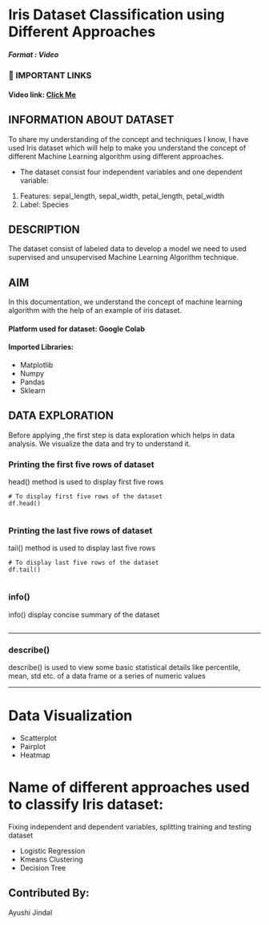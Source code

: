 # Iris Dataset Classification using Different Approaches   


##### Format : Video



  
### 🔗 IMPORTANT LINKS 
#### Video link: [Click Me](https://drive.google.com/file/d/1y8YvLWDrLyDir1w9Gmue760Q_4imIB3R/view?usp=sharing)



  
## INFORMATION ABOUT DATASET

To share my understanding of the concept and techniques I know, I have used Iris dataset which will help to make you understand the concept of different Machine Learning algorithm using different approaches.

* The dataset consist four independent variables and one dependent variable:
1. Features: sepal_length, sepal_width, petal_length, petal_width
2. Label: Species

## DESCRIPTION
The dataset consist of labeled data to develop a model we need to used supervised and unsupervised Machine Learning Algorithm technique.

## AIM
In this documentation, we understand the concept of machine learning algorithm with the help of an example of iris dataset. 

#### Platform used for dataset: Google Colab
#### Imported Libraries: 
- Matplotlib
- Numpy
- Pandas
- Sklearn



##  DATA EXPLORATION
Before applying ,the first step is data exploration which helps in data analysis. We visualize the data and try to understand it.

### Printing the first five rows of dataset

head() method is used to display first five rows


```
# To display first five rows of the dataset
df.head()

```



<img src=''>


### Printing the last five rows of dataset

tail() method is used to display last five rows 
```
# To display last five rows of the dataset
df.tail()
```

<img src=''>


### info()

info() display concise summary of the dataset

<img src=''>

---



### describe()
describe() is used to view some basic statistical details like percentile, mean, std etc. of a data frame or a series of numeric values
<img src=''>

---


# Data Visualization
* Scatterplot
* Pairplot
* Heatmap


# Name of different approaches used to classify Iris dataset:
Fixing independent and dependent variables, splitting training and testing dataset
* Logistic Regression
* Kmeans Clustering
* Decision Tree

## Contributed By: 
Ayushi Jindal


